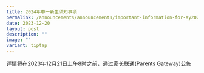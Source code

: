 ```yaml
---
title: 2024年中一新生须知事项
permalink: /announcements/announcements/important-information-for-ay2024-secondary-1-students/
date: 2023-12-20
layout: post
description: ""
image: ""
variant: tiptap
---
```

<p>详情将在2023年12月21日上午8时之前，通过家长联通(Parents Gateway)公佈</p>